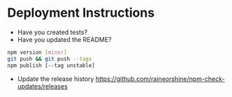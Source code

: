 # Deployment Instructions

- Have you created tests?
- Have you updated the README?

```bash
npm version [minor]
git push && git push --tags
npm publish [--tag unstable]
```

- Update the release history
  <https://github.com/raineorshine/npm-check-updates/releases>
